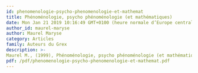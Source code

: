 ```yaml
---
id: phenomenologie-psycho-phenomenologie-et-mathemat
title: Phénoménologie, psycho phénoménologie (et mathématiques)
date: Mon Jan 21 2019 10:16:49 GMT+0100 (heure normale d’Europe centrale)
author_id: maurel-maryse
author: Maurel Maryse
category: Articles
family: Auteurs du Grex
description: >-
Maurel M., (1999), Phénoménologie, psycho phénoménologie (et mathématiques), Expliciter n° 32, p. 7 - 26. 
pdf: /pdf/phenomenologie-psycho-phenomenologie-et-mathemat.pdf
---
```

